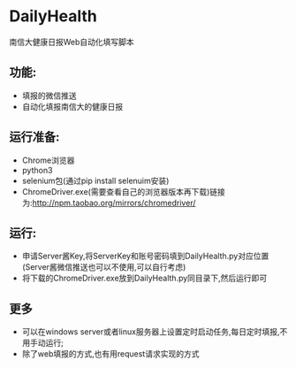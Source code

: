 <!--
 * @Author: charlottexiao123
 * @Date: 2021-03-07 12:18:51
 * @Description: The Author is a clever man.
-->
# DailyHealth
南信大健康日报Web自动化填写脚本
## 功能:
- 填报的微信推送
- 自动化填报南信大的健康日报
## 运行准备:
- Chrome浏览器
- python3
- selenium包(通过pip install selenuim安装)
- ChromeDriver.exe(需要查看自己的浏览器版本再下载)链接为:http://npm.taobao.org/mirrors/chromedriver/
## 运行:
- 申请Server酱Key,将ServerKey和账号密码填到DailyHealth.py对应位置(Server酱微信推送也可以不使用,可以自行考虑)
- 将下载的ChromeDriver.exe放到DailyHealth.py同目录下,然后运行即可
## 更多
- 可以在windows server或者linux服务器上设置定时启动任务,每日定时填报,不用手动运行;
- 除了web填报的方式,也有用request请求实现的方式
